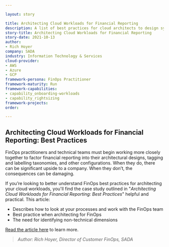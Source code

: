 ```yaml
---

layout: story

title: Architecting Cloud Workloads for Financial Reporting
description: A list of best practices for cloud architects to design systems to optimize FinOps.
story-title: Architecting Cloud Workloads for Financial Reporting
story-date: 2021-10-13
author:
- Rich Hoyer
company: SADA
industry: Information Technology & Services
cloud-provider:
- AWS
- Azure
- GCP
framework-persona: FinOps Practitioner
framework-maturity: Run
framework-capabilities:
- capability_onboarding-workloads
- capability_rightsizing
framework-projects:
order:

---
```


## Architecting Cloud Workloads for Financial Reporting: Best Practices


FinOps practitioners and technical teams must begin working more closely together to factor financial reporting into their architectural designs, tagging and labelling taxonomies, and other configurations. When they do, there can be significant upside to a company. When they don’t, the consequences can be damaging.

If you’re looking to better understand FinOps best practices for architecting your cloud workloads, you'll find the case study outlined in "_Architecting Cloud Workloads for Financial Reporting: Best Practices_" helpful and practical.  This article:

- Describes how to look at your processes and work with the FinOps team
- Best practice when architecting for FinOps
- The need for identifying non-technical dimensions

[Read the article here](https://www.eweek.com/cloud/architecting-cloud-workloads-for-financial-reporting-best-practices/) to learn more.



>_Author: Rich Hoyer, Director of Customer FinOps, SADA_<br>
